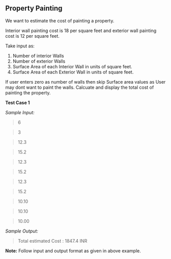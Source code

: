 ## Property Painting ##

We want to estimate the cost of painting a property.

Interior wall painting cost is 18 per square feet and exterior wall painting cost is 12 per square feet.

Take input as:

1. Number of interior Walls
2. Number of exterior Walls
3. Surface Area of each Interior Wall in units of square feet.
4. Surface Area of each Exterior Wall in units of square feet.

If user enters zero as number of walls then skip Surface area values as User may dont want to paint the walls. Calcuate and display the total cost of painting the property.


**Test Case 1**

*Sample Input:*

> 6

> 3

> 12.3

> 15.2

> 12.3

> 15.2

> 12.3

> 15.2

> 10.10

> 10.10

> 10.00

*Sample Output:*

> Total estimated Cost : 1847.4 INR

**Note:** Follow input and output format as given in above example.
